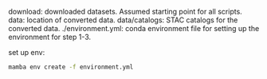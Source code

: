 download: downloaded datasets. Assumed starting point for all scripts.
data: location of converted data.
data/catalogs: STAC catalogs for the converted data.
./environment.yml: conda environment file for setting up the environment for step 1-3.

set up env:

```bash
mamba env create -f environment.yml
```